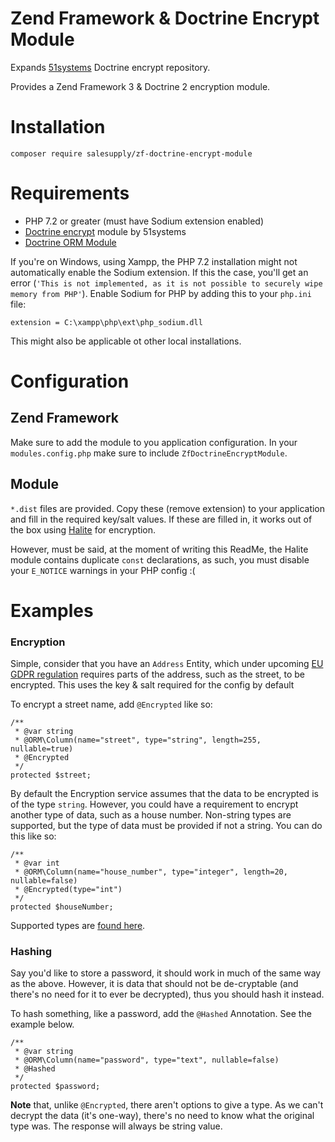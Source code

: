 # Zend Framework & Doctrine Encrypt Module

Expands [51systems](https://github.com/51systems/doctrine-encrypt/) Doctrine encrypt repository. 

Provides a Zend Framework 3 & Doctrine 2 encryption module.

# Installation

    composer require salesupply/zf-doctrine-encrypt-module
    
# Requirements

 * PHP 7.2 or greater (must have Sodium extension enabled)
 * [Doctrine encrypt](https://github.com/51systems/doctrine-encrypt/) module by 51systems
 * [Doctrine ORM Module](https://github.com/doctrine/doctrine-orm-module/)
 
If you're on Windows, using Xampp, the PHP 7.2 installation might not automatically enable the Sodium extension. If this
the case, you'll get an error (`'This is not implemented, as it is not possible to securely wipe memory from PHP'`). 
Enable Sodium for PHP by adding this to your `php.ini` file:

    extension = C:\xampp\php\ext\php_sodium.dll

This might also be applicable ot other local installations.  

# Configuration

## Zend Framework

Make sure to add the module to you application configuration. In your `modules.config.php` make sure to include 
`ZfDoctrineEncryptModule`.

## Module

`*.dist` files are provided. Copy these (remove extension) to your application and fill in the required key/salt values. 
If these are filled in, it works out of the box using [Halite](https://github.com/paragonie/halite) for encryption. 

However, must be said, at the moment of writing this ReadMe, the Halite module contains duplicate `const` declarations,
as such, you must disable your `E_NOTICE` warnings in your PHP config :(

# Examples

### Encryption

Simple, consider that you have an `Address` Entity, which under upcoming [EU GDPR regulation](https://www.eugdpr.org/)
requires parts of the address, such as the street, to be encrypted. This uses the key & salt required for the config
by default

To encrypt a street name, add `@Encrypted` like so: 

    /**
     * @var string
     * @ORM\Column(name="street", type="string", length=255, nullable=true)
     * @Encrypted
     */
    protected $street;
    
By default the Encryption service assumes that the data to be encrypted is of the type `string`. However, you could have
a requirement to encrypt another type of data, such as a house number. Non-string types are supported, but the type of data
must be provided if not a string. You can do this like so:

    /**
     * @var int
     * @ORM\Column(name="house_number", type="integer", length=20, nullable=false)
     * @Encrypted(type="int")
     */
    protected $houseNumber;
    
Supported types are [found here](http://php.net/settype).

### Hashing

Say you'd like to store a password, it should work in much of the same way as the above. However, it is data that should
not be de-cryptable (and there's no need for it to ever be decrypted), thus you should hash it instead.

To hash something, like a password, add the `@Hashed` Annotation. See the example below.

    /**
     * @var string
     * @ORM\Column(name="password", type="text", nullable=false)
     * @Hashed
     */
    protected $password;
    
**Note** that, unlike `@Encrypted`, there aren't options to give a type. As we can't decrypt the data (it's one-way), 
there's no need to know what the original type was. The response will always be string value. 